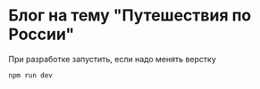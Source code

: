# Блог на тему "Путешествия по России"

При разработке запустить, если надо менять верстку 
```
npm run dev
```
